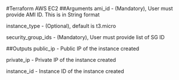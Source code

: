 #Terraform AWS EC2
##Arguments
ami_id - (Mandatory), User must provide AMI ID. This is in String format

instance_type - (Optional), default is t3.micro

security_group_ids - (Mandatory), User must provide list of SG ID

##Outputs
public_ip - Public IP of the instance created

private_ip - Private IP of the instance created

instance_id - Instance ID of the instance created